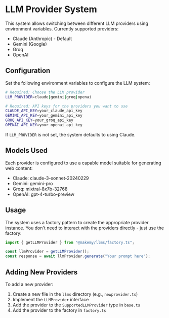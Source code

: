 # LLM Provider System

This system allows switching between different LLM providers using environment variables. Currently supported providers:

- Claude (Anthropic) - Default
- Gemini (Google)
- Groq
- OpenAI

## Configuration

Set the following environment variables to configure the LLM system:

```bash
# Required: Choose the LLM provider
LLM_PROVIDER=claude|gemini|groq|openai

# Required: API keys for the providers you want to use
CLAUDE_API_KEY=your_claude_api_key
GEMINI_API_KEY=your_gemini_api_key
GROQ_API_KEY=your_groq_api_key
OPENAI_API_KEY=your_openai_api_key
```

If `LLM_PROVIDER` is not set, the system defaults to using Claude.

## Models Used

Each provider is configured to use a capable model suitable for generating web content:

- Claude: claude-3-sonnet-20240229
- Gemini: gemini-pro
- Groq: mixtral-8x7b-32768
- OpenAI: gpt-4-turbo-preview

## Usage

The system uses a factory pattern to create the appropriate provider instance. You don't need to interact with the providers directly - just use the factory:

```typescript
import { getLLMProvider } from "@makemy/llms/factory.ts";

const llmProvider = getLLMProvider();
const response = await llmProvider.generate("Your prompt here");
```

## Adding New Providers

To add a new provider:

1. Create a new file in the `llms` directory (e.g., `newprovider.ts`)
2. Implement the `LLMProvider` interface
3. Add the provider to the `SupportedLLMProvider` type in `base.ts`
4. Add the provider to the factory in `factory.ts`
